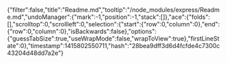 {"filter":false,"title":"Readme.md","tooltip":"/node_modules/express/Readme.md","undoManager":{"mark":-1,"position":-1,"stack":[]},"ace":{"folds":[],"scrolltop":0,"scrollleft":0,"selection":{"start":{"row":0,"column":0},"end":{"row":0,"column":0},"isBackwards":false},"options":{"guessTabSize":true,"useWrapMode":false,"wrapToView":true},"firstLineState":0},"timestamp":1415802550711,"hash":"28bea9dff3d6d4fcfde4c7300c43204d48dd7a2e"}